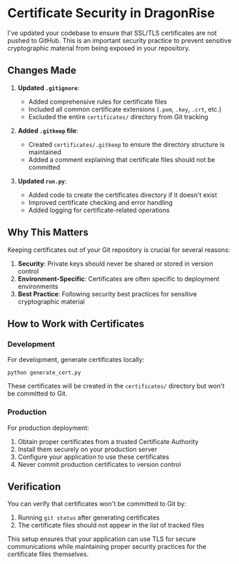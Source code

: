 # Certificate Security in DragonRise

I've updated your codebase to ensure that SSL/TLS certificates are not pushed to GitHub. This is an important security practice to prevent sensitive cryptographic material from being exposed in your repository.

## Changes Made

1. **Updated `.gitignore`**:
   - Added comprehensive rules for certificate files
   - Included all common certificate extensions (`.pem`, `.key`, `.crt`, etc.)
   - Excluded the entire `certificates/` directory from Git tracking

2. **Added `.gitkeep` file**:
   - Created `certificates/.gitkeep` to ensure the directory structure is maintained
   - Added a comment explaining that certificate files should not be committed

3. **Updated `run.py`**:
   - Added code to create the certificates directory if it doesn't exist
   - Improved certificate checking and error handling
   - Added logging for certificate-related operations

## Why This Matters

Keeping certificates out of your Git repository is crucial for several reasons:

1. **Security**: Private keys should never be shared or stored in version control
2. **Environment-Specific**: Certificates are often specific to deployment environments
3. **Best Practice**: Following security best practices for sensitive cryptographic material

## How to Work with Certificates

### Development

For development, generate certificates locally:

```
python generate_cert.py
```

These certificates will be created in the `certificates/` directory but won't be committed to Git.

### Production

For production deployment:

1. Obtain proper certificates from a trusted Certificate Authority
2. Install them securely on your production server
3. Configure your application to use these certificates
4. Never commit production certificates to version control

## Verification

You can verify that certificates won't be committed to Git by:

1. Running `git status` after generating certificates
2. The certificate files should not appear in the list of tracked files

This setup ensures that your application can use TLS for secure communications while maintaining proper security practices for the certificate files themselves.